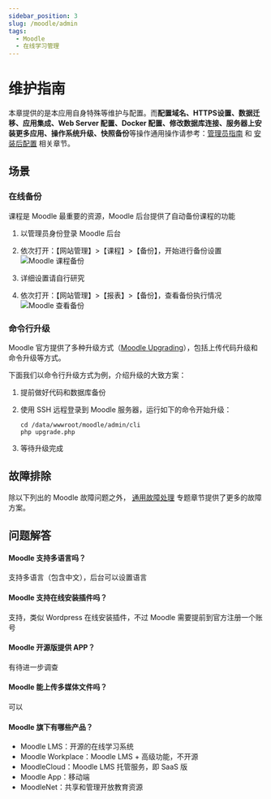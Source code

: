 ```yaml
---
sidebar_position: 3
slug: /moodle/admin
tags:
  - Moodle
  - 在线学习管理
---
```


# 维护指南

本章提供的是本应用自身特殊等维护与配置。而**配置域名、HTTPS设置、数据迁移、应用集成、Web Server 配置、Docker 配置、修改数据库连接、服务器上安装更多应用、操作系统升级、快照备份**等操作通用操作请参考：[管理员指南](../administrator) 和 [安装后配置](../install/setup/) 相关章节。

## 场景

### 在线备份

课程是 Moodle 最重要的资源，Moodle 后台提供了自动备份课程的功能

1. 以管理员身份登录 Moodle 后台

2. 依次打开：【网站管理】>【课程】>【备份】，开始进行备份设置
  ![Moodle 课程备份](https://libs.websoft9.com/Websoft9/DocsPicture/zh/moodle/moodle-coursebk-websoft9.png)

3. 详细设置请自行研究

4. 依次打开：【网站管理】>【报表】>【备份】，查看备份执行情况
  ![Moodle 查看备份](https://libs.websoft9.com/Websoft9/DocsPicture/zh/moodle/moodle-coursebkrp-websoft9.png)

### 命令行升级

Moodle 官方提供了多种升级方式（[Moodle Upgrading](https://docs.moodle.org/37/en/Upgrading)），包括上传代码升级和命令升级等方式。  

下面我们以命令行升级方式为例，介绍升级的大致方案：

1. 提前做好代码和数据库备份

2. 使用 SSH 远程登录到 Moodle 服务器，运行如下的命令开始升级：
   ```
   cd /data/wwwroot/moodle/admin/cli
   php upgrade.php
   ```

3. 等待升级完成

## 故障排除

除以下列出的 Moodle 故障问题之外， [通用故障处理](../troubleshooting) 专题章节提供了更多的故障方案。 


## 问题解答

#### Moodle 支持多语言吗？

支持多语言（包含中文），后台可以设置语言

#### Moodle 支持在线安装插件吗？

支持，类似 Wordpress 在线安装插件，不过 Moodle 需要提前到官方注册一个账号


#### Moodle 开源版提供 APP？

有待进一步调查

#### Moodle 能上传多媒体文件吗？

可以

#### Moodle 旗下有哪些产品？

* Moodle LMS：开源的在线学习系统
* Moodle Workplace：Moodle LMS + 高级功能，不开源
* MoodleCloud：Moodle LMS 托管服务，即 SaaS 版
* Moodle App：移动端
* MoodleNet：共享和管理开放教育资源